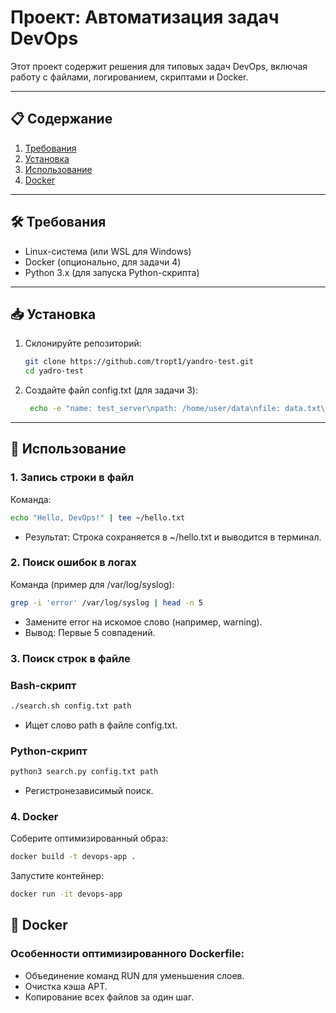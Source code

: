 # Проект: Автоматизация задач DevOps

Этот проект содержит решения для типовых задач DevOps, включая работу с файлами, логированием, скриптами и Docker.

---

## 📋 Содержание
1. [Требования](#-требования)
2. [Установка](#-установка)
3. [Использование](#-использование)
4. [Docker](#-docker)

---

## 🛠 Требования
- Linux-система (или WSL для Windows)
- Docker (опционально, для задачи 4)
- Python 3.x (для запуска Python-скрипта)

---

## 📥 Установка
1. Склонируйте репозиторий:
   ```bash
   git clone https://github.com/tropt1/yandro-test.git
   cd yadro-test
   ```
2. Создайте файл config.txt (для задачи 3):
   ```bash
    echo -e "name: test_server\npath: /home/user/data\nfile: data.txt\nport: 8080\nlog path: /var/log/app" > config.txt
   ```

---

## 🚀 Использование

### 1. Запись строки в файл
   Команда:
   ```bash
   echo "Hello, DevOps!" | tee ~/hello.txt
   ```
   - Результат: Строка сохраняется в ~/hello.txt и выводится в терминал.

### 2. Поиск ошибок в логах
   Команда (пример для /var/log/syslog):

   ```bash
   grep -i 'error' /var/log/syslog | head -n 5
   ```

   - Замените error на искомое слово (например, warning).
   - Вывод: Первые 5 совпадений.

### 3. Поиск строк в файле
### Bash-скрипт
   ```bash
   ./search.sh config.txt path
   ```
   - Ищет слово path в файле config.txt.

### Python-скрипт
   ```bash
   python3 search.py config.txt path
   ```
   - Регистронезависимый поиск.

### 4. Docker
   Соберите оптимизированный образ:

   ```bash
   docker build -t devops-app .
   ```
   Запустите контейнер:
   ```bash
   docker run -it devops-app
   ```

## 🐳 Docker
### Особенности оптимизированного Dockerfile:
   - Объединение команд RUN для уменьшения слоев.
   - Очистка кэша APT.
   - Копирование всех файлов за один шаг.
